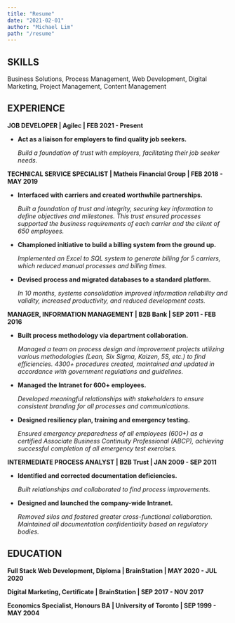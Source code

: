 ```yaml
---
title: "Resume"
date: "2021-02-01"
author: "Michael Lim"
path: "/resume"
---
```


## SKILLS

Business Solutions, Process Management, Web Development, Digital Marketing, Project Management, Content Management

## EXPERIENCE

**JOB DEVELOPER  | Agilec | FEB 2021 - Present**

- **Act as a liaison for employers to find quality job seekers.**

  *Build a foundation of trust with employers, facilitating their job seeker needs.*

**TECHNICAL SERVICE SPECIALIST  |  Matheis Financial Group  |  FEB 2018 - MAY 2019**

- **Interfaced with carriers and created worthwhile partnerships.**

  *Built a foundation of trust and integrity, securing key information to define objectives and milestones. This trust ensured processes supported the business requirements of each carrier and the client of 650 employees.*

- **Championed initiative to build a billing system from the ground up.**
  
  *Implemented an Excel to SQL system to generate billing for 5 carriers, which reduced manual processes and billing times.*

- **Devised process and migrated databases to a standard platform.**
  
  *In 10 months, systems consolidation improved information reliability and validity, increased productivity, and reduced development costs.*


**MANAGER, INFORMATION MANAGEMENT  |  B2B Bank  |  SEP 2011 - FEB 2016**

- **Built process methodology via department collaboration.**
  
  *Managed a team on process design and improvement projects utilizing various methodologies (Lean, Six Sigma, Kaizen, 5S, etc.) to find efficiencies. 4300+ procedures created, maintained and updated in accordance with government regulations and guidelines.*

- **Managed the Intranet for 600+ employees.**  
  
  *Developed meaningful relationships with stakeholders to ensure consistent branding for all processes and communications.*

- **Designed resiliency plan, training and emergency testing.**  
  
  *Ensured emergency preparedness of all employees (600+) as a certified Associate Business Continuity Professional (ABCP), achieving successful completion of all emergency test exercises.*


**INTERMEDIATE PROCESS ANALYST  |  B2B Trust  |  JAN 2009 - SEP 2011**

- **Identified and corrected documentation deficiencies.**
  
  *Built relationships and collaborated to find process improvements.*

- **Designed and launched the company-wide Intranet.** 

  *Removed silos and fostered greater cross-functional collaboration.  Maintained all documentation confidentiality based on regulatory bodies.*

## EDUCATION

**Full Stack Web Development, Diploma  |  BrainStation  |  MAY 2020 - JUL 2020**

**Digital Marketing, Certificate  |  BrainStation  |  SEP 2017 - NOV 2017**

**Economics Specialist, Honours BA  |  University of Toronto  |  SEP 1999 - MAY 2004**

